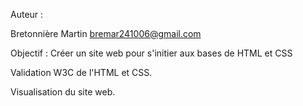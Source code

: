 Auteur :

Bretonnière Martin
bremar241006@gmail.com

Objectif :
Créer un site web pour s'initier aux bases de HTML et CSS

Validation W3C de l'HTML et CSS.

Visualisation du site web.
